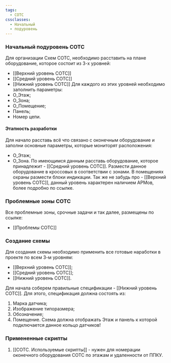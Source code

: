 ```yaml
---
tags:
  - СОТС
cssclasses:
  - Начальный
  - подуровень
---
```

### Начальный подуровень СОТС
Для организации Схем СОТС, необходимо расставить на плане оборудование, которое состоит из 3-х уровней:
- [[Верхний уровень СОТС]]
- [[Средний уровень СОТС]]
- [[Нижний уровень СОТС]]
Для каждого из этих уровней необходимо заполнить параметры:
- О_Этаж;
- О_Зона;
- О_Помещение;
- Панель;
- Номер цепи.
#### Этапность разработки
Для начало расставь всё что связано с оконечным оборудование и заполни основные параметры, которые мониторят расположения:
- О_Этаж;
- О_Зона.
По имеющимся данным расставь оборудование, которое принадлежит - [[Средний уровень СОТС]]. Размести данное оборудование в кроссовых в соответствии с зонами. В помещениях охраны размести блоки индикации. Так же не забудь про - [[Верхний уровень СОТС]], данный уровень характерен наличием АРМов, более подробно по ссылке.

### Проблемные зоны СОТС
Все проблемные зоны, срочные задачи и так далее, размещены по ссылке:
- [[Проблемы СОТС]]

### Создание схемы
Для создания схемы необходимо применить все готовые наработки в проекте по всем 3-м уровням:
- [[Верхний уровень СОТС]];
- [[Средний уровень СОТС]];
- [[Нижний уровень СОТС]].

Для начала соберем правильные спецификации - [[Нижний уровень СОТС]]. Для этого, спецификация должна состоять из:
1. Марка датчика;
2. Изображение типоразмера;
3. Обозначение;
4. Помещение.
Схема должна отображать Этаж и панель к которой подключается данное кольцо датчиков!

### Примененные скрипты
1. [[СОТС. Используемые скрипты]] - нужен для номерации оконечного оборудования СОТС по этажам и удаленности от ППКУ.
